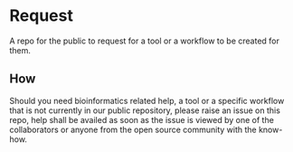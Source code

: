 # Request
A repo for the public to request for a tool or a workflow to be created for them. 

## How
Should you need bioinformatics related help, a tool or a specific workflow that is not currently in our public repository, please raise an issue on this repo, help shall be availed as soon as the issue is viewed by one of the collaborators or anyone from the open source community with the know-how.
